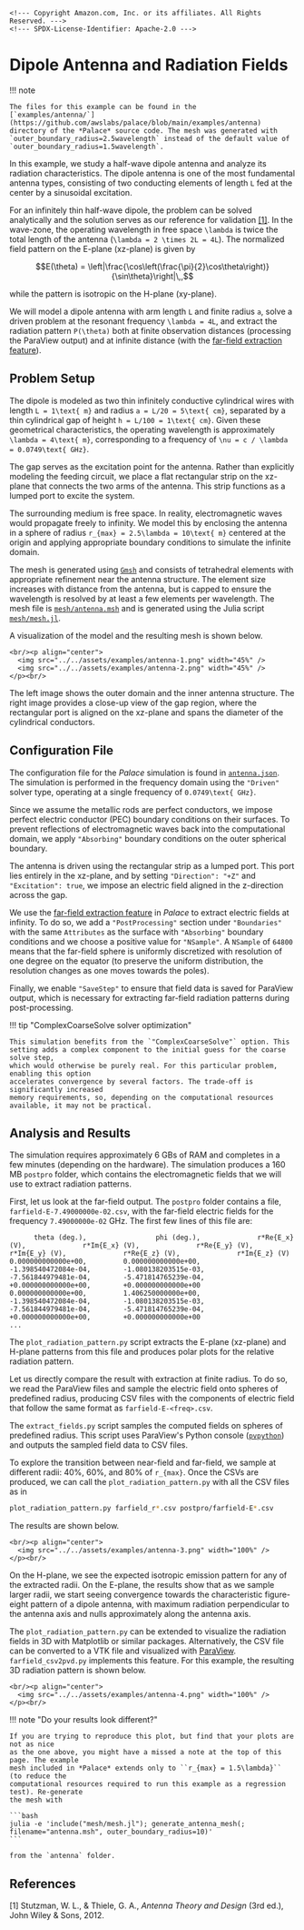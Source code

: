 ```@raw html
<!--- Copyright Amazon.com, Inc. or its affiliates. All Rights Reserved. --->
<!--- SPDX-License-Identifier: Apache-2.0 --->
```

# Dipole Antenna and Radiation Fields

!!! note
    
    The files for this example can be found in the
    [`examples/antenna/`](https://github.com/awslabs/palace/blob/main/examples/antenna)
    directory of the *Palace* source code. The mesh was generated with
    `outer_boundary_radius=2.5wavelength` instead of the default value of
    `outer_boundary_radius=1.5wavelength`.

In this example, we study a half-wave dipole antenna and analyze its radiation
characteristics. The dipole antenna is one of the most fundamental antenna
types, consisting of two conducting elements of length ``L`` fed at the center
by a sinusoidal excitation.

For an infinitely thin half-wave dipole, the problem can be solved analytically
and the solution serves as our reference for validation [[1]](#References). In
the wave-zone, the operating wavelength in free space ``\lambda`` is twice the
total length of the antenna (``\lambda = 2 \times 2L = 4L``). The normalized
field pattern on the E-plane (xz-plane) is given by

```math
E(\theta) = \left|\frac{\cos\left(\frac{\pi}{2}\cos\theta\right)}{\sin\theta}\right|\,,
```

while the pattern is isotropic on the H-plane (xy-plane).

We will model a dipole antenna with arm length ``L`` and finite radius ``a``,
solve a driven problem at the resonant frequency ``\lambda = 4L``, and extract
the radiation pattern ``P(\theta)`` both at finite observation distances
(processing the ParaView output) and at infinite distance (with the [far-field
extraction feature](../guide/farfield.md#Extracting-Fields-in-the-Radiation-Zone)).

## Problem Setup

The dipole is modeled as two thin infinitely conductive cylindrical wires with
length ``L = 1\text{ m}`` and radius ``a = L/20 = 5\text{ cm}``, separated by a
thin cylindrical gap of height ``h = L/100 = 1\text{ cm}``. Given these
geometrical characteristics, the operating wavelength is approximately ``\lambda = 4\text{ m}``, corresponding to a frequency of ``\nu = c / \lambda = 0.0749\text{ GHz}``.

The gap serves as the excitation point for the antenna. Rather than explicitly
modeling the feeding circuit, we place a flat rectangular strip on the xz-plane
that connects the two arms of the antenna. This strip functions as a
lumped port to excite the system.

The surrounding medium is free space. In reality, electromagnetic waves would
propagate freely to infinity. We model this by enclosing the antenna in a
sphere of radius ``r_{max} = 2.5\lambda = 10\text{ m}`` centered at the origin and
applying appropriate boundary conditions to simulate the infinite domain.

The mesh is generated using [`Gmsh`](https://gmsh.info) and consists of
tetrahedral elements with appropriate refinement near the antenna structure. The
element size increases with distance from the antenna, but is capped to ensure
the wavelength is resolved by at least a few elements per wavelength. The mesh
file is
[`mesh/antenna.msh`](https://github.com/awslabs/palace/blob/main/examples/antenna/mesh/antenna.msh)
and is generated using the Julia script
[`mesh/mesh.jl`](https://github.com/awslabs/palace/blob/main/examples/antenna/mesh/mesh.jl).

A visualization of the model and the resulting mesh is shown below.

```@raw html
<br/><p align="center">
  <img src="../../assets/examples/antenna-1.png" width="45%" />
  <img src="../../assets/examples/antenna-2.png" width="45%" />
</p><br/>
```

The left image shows the outer domain and the inner antenna structure. The right
image provides a close-up view of the gap region, where the rectangular port is
aligned on the xz-plane and spans the diameter of the cylindrical conductors.

## Configuration File

The configuration file for the *Palace* simulation is found in
[`antenna.json`](https://github.com/awslabs/palace/blob/main/examples/antenna/antenna.json).
The simulation is performed in the frequency domain using the `"Driven"` solver
type, operating at a single frequency of ``0.0749\text{ GHz}``.

Since we assume the metallic rods are perfect conductors, we impose perfect
electric conductor (PEC) boundary conditions on their surfaces. To prevent
reflections of electromagnetic waves back into the computational domain, we
apply `"Absorbing"` boundary conditions on the outer spherical boundary.

The antenna is driven using the rectangular strip as a lumped port. This port
lies entirely in the xz-plane, and by setting `"Direction": "+Z"` and
`"Excitation": true`, we impose an electric field aligned in the z-direction
across the gap.

We use the [far-field extraction
feature](../guide/farfield.md#Extracting-Fields-in-the-Radiation-Zone) in
*Palace* to extract electric fields at infinity. To do so, we add a
`"PostProcessing"` section under `"Boundaries"` with the same `Attributes` as
the surface with `"Absorbing"` boundary conditions and we choose a positive
value for `"NSample"`. A `NSample` of `64800` means that the far-field sphere is
uniformly discretized with resolution of one degree on the equator (to preserve
the uniform distribution, the resolution changes as one moves towards the
poles).

Finally, we enable `"SaveStep"` to ensure that field data is saved for ParaView
output, which is necessary for extracting far-field radiation patterns during
post-processing.

!!! tip "ComplexCoarseSolve solver optimization"
    
    This simulation benefits from the `"ComplexCoarseSolve"` option. This
    setting adds a complex component to the initial guess for the coarse solve step,
    which would otherwise be purely real. For this particular problem, enabling this option
    accelerates convergence by several factors. The trade-off is significantly increased
    memory requirements, so, depending on the computational resources available, it may not be practical.

## Analysis and Results

The simulation requires approximately 6 GBs of RAM and completes in a few
minutes (depending on the hardware). The simulation produces a 160 MB `postpro`
folder, which contains the electromagnetic fields that we will use to extract
radiation patterns.

First, let us look at the far-field output. The `postpro` folder contains a
file, `farfield-E-7.49000000e-02.csv`, with the far-field electric fields for
the frequency `7.49000000e-02` GHz. The
first few lines of this file are:

```csv
      theta (deg.),                 phi (deg.),              r*Re{E_x} (V),              r*Im{E_x} (V),              r*Re{E_y} (V),              r*Im{E_y} (V),              r*Re{E_z} (V),              r*Im{E_z} (V)
0.000000000000e+00,         0.000000000000e+00,        -1.398540472084e-04,        -1.080138203515e-03,        -7.561844979481e-04,        -5.471814765239e-04,        +0.000000000000e+00,        +0.000000000000e+00
0.000000000000e+00,         1.406250000000e+00,        -1.398540472084e-04,        -1.080138203515e-03,        -7.561844979481e-04,        -5.471814765239e-04,        +0.000000000000e+00,        +0.000000000000e+00
...
```

The `plot_radiation_pattern.py` script extracts the E-plane (xz-plane) and
H-plane patterns from this file and produces polar plots for the relative
radiation pattern.

Let us directly compare the result with extraction at finite radius. To do so,
we read the ParaView files and sample the electric field onto spheres of
predefined radius, producing CSV files with the components of electric field
that follow the same format as `farfield-E-<freq>.csv`.

The `extract_fields.py` script samples the computed fields on spheres of
predefined radius. This script uses ParaView's Python console
([`pvpython`](https://docs.paraview.org/en/latest/Tutorials/ClassroomTutorials/pythonAndBatchPvpythonAndPvbatch.html))
and outputs the sampled field data to CSV files.

To explore the transition between near-field and far-field, we sample at
different radii: 40%, 60%, and 80% of ``r_{max}``. Once the CSVs are produced,
we can call the `plot_radiation_pattern.py` with all the CSV files as in

```bash
plot_radiation_pattern.py farfield_r*.csv postpro/farfield-E*.csv
```

The results are shown below.

```@raw html
<br/><p align="center">
  <img src="../../assets/examples/antenna-3.png" width="100%" />
</p><br/>
```

On the H-plane, we see the expected isotropic emission pattern for any of the
extracted radii. On the E-plane, the results show that as we sample larger
radii, we start seeing convergence towards the characteristic figure-eight
pattern of a dipole antenna, with maximum radiation perpendicular to the antenna
axis and nulls approximately along the antenna axis.

The `plot_radiation_pattern.py` can be extended to visualize the radiation
fields in 3D with Matplotlib or similar packages. Alternatively, the CSV file
can be converted to a VTK file and visualized with
[ParaView](https://www.paraview.org/). `farfield_csv2pvd.py` implements this
feature. For this example, the resulting 3D radiation pattern is shown below.

```@raw html
<br/><p align="center">
  <img src="../../assets/examples/antenna-4.png" width="100%" />
</p><br/>
```

!!! note "Do your results look different?"
    
    If you are trying to reproduce this plot, but find that your plots are not as nice
    as the one above, you might have a missed a note at the top of this page. The example
    mesh included in *Palace* extends only to ``r_{max} = 1.5\lambda}`` (to reduce the
    computational resources required to run this example as a regression test). Re-generate
    the mesh with
    
    ```bash
    julia -e 'include("mesh/mesh.jl"); generate_antenna_mesh(; filename="antenna.msh", outer_boundary_radius=10)'
    ```
    
    from the `antenna` folder.

## References

[1] Stutzman, W. L., & Thiele, G. A., *Antenna Theory and Design* (3rd ed.), John Wiley & Sons, 2012.

